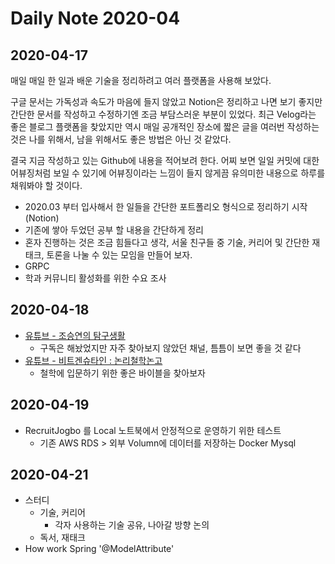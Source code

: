 # Daily Note 2020-04

## 2020-04-17

매일 매일 한 일과 배운 기술을 정리하려고 여러 플랫폼을 사용해 보았다.

구글 문서는 가독성과 속도가 마음에 들지 않았고 Notion은 정리하고 나면 보기 좋지만 간단한 문서를 작성하고 수정하기엔 조금 부담스러운 부분이 있었다. 최근 Velog라는 좋은 블로그 플랫폼을 찾았지만 역시 매일 공개적인 장소에 짧은 글을 여러번 작성하는 것은 나를 위해서, 남을 위해서도 좋은 방법은 아닌 것 같았다.

결국 지금 작성하고 있는 Github에 내용을 적어보려 한다. 어찌 보면 일일 커밋에 대한 어뷰징처럼 보일 수 있기에 어뷰징이라는 느낌이 들지 않게끔 유의미한 내용으로 하루를 채워봐야 할 것이다.

- 2020.03 부터 입사해서 한 일들을 간단한 포트폴리오 형식으로 정리하기 시작 (Notion)
- 기존에 쌓아 두었던 공부 할 내용을 간단하게 정리
- 혼자 진행하는 것은 조금 힘들다고 생각, 서울 친구들 중 기술, 커리어 및 간단한 재태크, 토론을 나눌 수 있는 모임을 만들어 보자.
- GRPC
- 학과 커뮤니티 활성화를 위한 수요 조사

## 2020-04-18

- [유튜브 - 조승연의 탐구생활](https://www.youtube.com/user/Originvoca)
    - 구독은 해놨었지만 자주 찾아보지 않았던 채널, 틈틈이 보면 좋을 것 같다
- [유튜브 - 비트겐슈타인 : 논리철학논고](https://youtu.be/wNyv84wu_xM)
    - 철학에 입문하기 위한 좋은 바이블을 찾아보자

## 2020-04-19

- RecruitJogbo 를 Local 노트북에서 안정적으로 운영하기 위한 테스트
    - 기존 AWS RDS > 외부 Volumn에 데이터를 저장하는 Docker Mysql

## 2020-04-21

- 스터디
    - 기술, 커리어
        - 각자 사용하는 기술 공유, 나아갈 방향 논의
    - 독서, 재태크
- How work Spring '@ModelAttribute'
